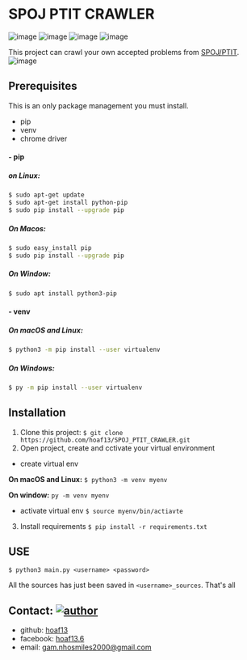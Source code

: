 # SPOJ PTIT CRAWLER 
![image](https://img.shields.io/badge/python-3.8-blue) ![image](https://img.shields.io/badge/selenium-3.141.0-blue) ![image](https://img.shields.io/badge/beautifulsoup4-4.9.1-blue) ![image](https://img.shields.io/badge/lxml-4.5.2-blue)

This project can crawl your own accepted problems from [SPOJ/PTIT](https://www.spoj.com/PT). 
![image](https://i.ibb.co/2hkzfgW/log.png)

## Prerequisites
This is an only package management you must install.
- pip 
- venv
- chrome driver
#### - pip
##### on Linux: 
```sh
$ sudo apt-get update
$ sudo apt-get install python-pip
$ sudo pip install --upgrade pip
```

##### On Macos: 
```sh
$ sudo easy_install pip
$ sudo pip install --upgrade pip
```
##### On Window: 
```sh
$ sudo apt install python3-pip
```
#### - venv
##### On macOS and Linux:
```sh
$ python3 -m pip install --user virtualenv
```
##### On Windows:
```sh
$ py -m pip install --user virtualenv
```

## Installation
1. Clone this project: 
`$ git clone https://github.com/hoaf13/SPOJ_PTIT_CRAWLER.git`
2. Open project, create and cctivate your virtual environment
- create virtual env

**On macOS and Linux:**
`$ python3 -m venv myenv`

**On window:**
`py -m venv myenv`
- activate virtual env
`$ source myenv/bin/actiavte`

3. Install requirements
`$ pip install -r requirements.txt`

## USE
`$ python3 main.py <username> <password>`

All the sources has just been saved in `<username>_sources`.
That's all

## Contact:  [![author](https://img.shields.io/badge/Author-hoaf13-brightgreen)](https://github.com/hoaf13)
- github: [hoaf13](https://github.com/hoaf13)
- facebook: [hoaf13.6](https://www.facebook.com/hoaf13.6) 
- email: gam.nhosmiles2000@gmail.com

